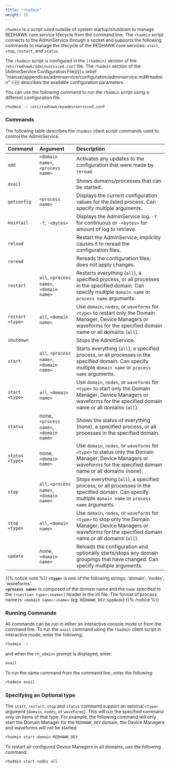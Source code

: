 ```yaml
---
title: "rhadmin"
weight: 30
---
```


`rhadmin` is a script used outside of system startup/shutdown to manage REDHAWK core service lifecycle from the command line. The `rhadmin` script connects to the AdminService through a socket and supports the following commands to manage the lifecycle of the REDHAWK core services: `start`, `stop`, `restart`, and `status`.

The `rhadmin` script is configured in the `[rhadmin]` section of the `/etc/redhawk/adminserviced.conf` file. The `rhadmin` section of the [AdminService Configuration File]({{< relref "manual/appendices/adminservice/configuration/adminservice.md#rhadmin" >}}) describes the available configuration parameters.

You can use the following command to run the `rhadmin` script using a different configuration file.
```sh
rhadmin -c /etc/redhawk/myadminserviced.conf
```

### Commands

The following table describes the `rhadmin` client script commands used to control the AdminService.

| **Command**      | **Argument**                             | **Description**                                                                                                |
| :--------------- | :--------------------------------------- |:-------------------------------------------------------------------------------------------------------------- |
| `add`            | `<domain name>`, `<process name>`        | Activates any updates to the configuration that were made by `reread`.                                         |
| `avail`          |                                          | Shows domains/processes that can be started.                                                                   |
| `getconfig`      | `<process name>`                         | Displays the current configuration values for the listed process. Can specify multiple arguments.              |
| `maintail`       | `-f`, `-<bytes>`                         | Displays the AdminService log. `-f` for continuous or `-<bytes>` for amount of log to retrieve.                |
| `reload`         |                                          | Restart the AdminService; implicitly causes it to reread the configuration files.                              |
| `reread`         |                                          | Rereads the configuration files; does not apply changes.                                                       |
| `restart`        | `all`, `<process name>`, `<domain name>` | Restarts everything (`all`), a specified process, or all processes in the specified domain. Can specify multiple `domain name` or `process name` arguments.                  |
| `restart <type>` | `all`, `<domain name>`                   | Use `domain`, `nodes`, or `waveforms` for `<type>` to restart only the Domain Manager, Device Managers or waveforms for the specified domain name or all domains (`all`). |
| `shutdown`       |                                          | Stops the AdminService.                                                                                        |
| `start`          | `all`, `<process name>`, `<domain name>` | Starts everything (`all`), a specified process, or all processes in the specified domain. Can specify multiple `domain name` or `process name` arguments.                     |
| `start <type>`   | `all`, `<domain name>`                   | Use `domain`, `nodes`, or `waveforms` for `<type>` to start only the Domain Manager, Device Managers or waveforms for the specified domain name or all domains (`all`). |
| `status`         | none, `<process name>`, `<domain name>`  | Shows the status of everything (none), a specified process, or all processes in the specified domain.          |
| `status <type>`  | none, `<domain name>`                    | Use `domain`, `nodes`, or `waveforms` for `<type>` to status only the Domain Manager, Device Managers or waveforms for the specified domain name or all domains (none).  |
| `stop`           | `all`, `<process name>`, `<domain name>` | Stops everything (`all`), a specified process, or all processes in the specified domain. Can specify multiple `domain name` or `process name` arguments.                     |
| `stop <type>`    | `all`, `<domain name>`                   | Use `domain`, `nodes`, or `waveforms` for `<type>` to stop only the Domain Manager, Device Managers or waveforms for the specified domain name or all domains (`all`). |
| `update`         | none, `<domain name>`                    | Reloads the configuration and optionally starts/stops any domain groupings that have changed. Can specify multiple arguments. |

{{% notice note %}}
**`<type>`** is one of the following strings: 'domain', 'nodes', 'waveforms'  
**`<process name>`** is composed of the domain name and the `name` specified in the `[<section type>:<name>]` header in the ini file. The format of process name is: `<domain name>:<name>` (eg. `REDHAWK_DEV:GppNode`)
{{% /notice %}}

### Running Commands
All commands can be run in either an interactive console mode or from the command line. To run the `avail` command using the `rhadmin` client script in interactive mode, enter the following:
```sh
rhadmin -i
```
and when the `rh_admin>` prompt is displayed, enter:
```sh
avail
```

To run the same command from the command line, enter the following:
```sh
rhadmin avail
```

### Specifying an Optional type
The `start`, `restart`, `stop` and `status` command support an optional `<type>` argument (`domain`, `nodes`, or `waveforms`). This will run the specified command only on items of that type. For example, the following command will only start the Domain Manager for the `REDHAWK_DEV` domain, the Device Managers and waveforms will not be started:
```sh
rhadmin start domain REDHAWK_DEV
```
To restart all configured Device Managers in all domains, use the following command:
```sh
rhadmin start nodes all
```
